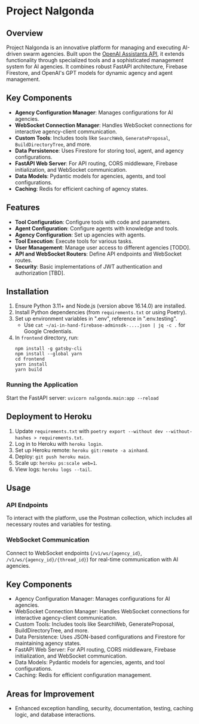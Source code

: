 # Project Nalgonda

## Overview

Project Nalgonda is an innovative platform for managing and executing AI-driven swarm agencies.
Built upon the [OpenAI Assistants API](https://platform.openai.com/docs/assistants/overview),
it extends functionality through specialized tools and a sophisticated management system for AI agencies.
It combines robust FastAPI architecture, Firebase Firestore, and OpenAI's GPT models for dynamic agency
and agent management.

## Key Components

- **Agency Configuration Manager**: Manages configurations for AI agencies.
- **WebSocket Connection Manager**: Handles WebSocket connections for interactive agency-client communication.
- **Custom Tools**: Includes tools like `SearchWeb`, `GenerateProposal`, `BuildDirectoryTree`, and more.
- **Data Persistence**: Uses Firestore for storing tool, agent, and agency configurations.
- **FastAPI Web Server**: For API routing, CORS middleware, Firebase initialization, and WebSocket communication.
- **Data Models**: Pydantic models for agencies, agents, and tool configurations.
- **Caching**: Redis for efficient caching of agency states.

## Features

- **Tool Configuration**: Configure tools with code and parameters.
- **Agent Configuration**: Configure agents with knowledge and tools.
- **Agency Configuration**: Set up agencies with agents.
- **Tool Execution**: Execute tools for various tasks.
- **User Management**: Manage user access to different agencies [TODO].
- **API and WebSocket Routers**: Define API endpoints and WebSocket routes.
- **Security**: Basic implementations of JWT authentication and authorization [TBD].

## Installation

1. Ensure Python 3.11+ and Node.js (version above 16.14.0) are installed.
2. Install Python dependencies (from `requirements.txt` or using Poetry).
3. Set up environment variables in ".env", reference in ".env.testing".
   - Use `cat ~/ai-in-hand-firebase-adminsdk-....json | jq -c .` for Google Credentials.
4. In `frontend` directory, run:
   ```
   npm install -g gatsby-cli
   npm install --global yarn
   cd frontend
   yarn install
   yarn build
   ```

### Running the Application
Start the FastAPI server: `uvicorn nalgonda.main:app --reload`

## Deployment to Heroku

1. Update `requirements.txt` with `poetry export --without dev --without-hashes > requirements.txt`.
2. Log in to Heroku with `heroku login`.
3. Set up Heroku remote: `heroku git:remote -a ainhand`.
4. Deploy: `git push heroku main`.
5. Scale up: `heroku ps:scale web=1`.
6. View logs: `heroku logs --tail`.

## Usage

### API Endpoints
To interact with the platform, use the Postman collection, which includes all necessary routes and variables for testing.

### WebSocket Communication
Connect to WebSocket endpoints (`/v1/ws/{agency_id}`, `/v1/ws/{agency_id}/{thread_id}`)
for real-time communication with AI agencies.

## Key Components
- Agency Configuration Manager: Manages configurations for AI agencies.
- WebSocket Connection Manager: Handles WebSocket connections for interactive agency-client communication.
- Custom Tools: Includes tools like SearchWeb, GenerateProposal, BuildDirectoryTree, and more.
- Data Persistence: Uses JSON-based configurations and Firestore for maintaining agency states.
- FastAPI Web Server: For API routing, CORS middleware, Firebase initialization, and WebSocket communication.
- Data Models: Pydantic models for agencies, agents, and tool configurations.
- Caching: Redis for efficient configuration management.

## Areas for Improvement
- Enhanced exception handling, security, documentation, testing, caching logic, and database interactions.
